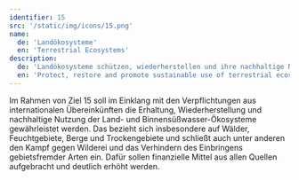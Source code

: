 ```yaml
---
identifier: 15
src: '/static/img/icons/15.png'
name:
  de: 'Landökosysteme'
  en: 'Terrestrial Ecosystems'
description:
  de: 'Landökosysteme schützen, wiederherstellen und ihre nachhaltige Nutzung fördern, Wälder nachhaltig bewirtschaften, Wüstenbildung bekämpfen, Bodendegradation beenden und umkehren und dem Verlust der biologischen Vielfalt ein Ende setzen'
  en: 'Protect, restore and promote sustainable use of terrestrial ecosystems, sustainably manage forests, combat desertification, and halt and reverse land degradation and halt biodiversity loss'
---
```

Im Rahmen von Ziel 15 soll im Einklang mit den Verpflichtungen aus internationalen Übereinkünften die 
Erhaltung, Wiederherstellung und nachhaltige Nutzung der Land- und Binnensüßwasser-Ökosysteme 
gewährleistet werden. Das bezieht sich insbesondere auf Wälder, Feuchtgebiete, Berge und Trockengebiete 
und schließt auch unter anderen den Kampf gegen Wilderei und das Verhindern des Einbringens 
gebietsfremder Arten ein. Dafür sollen finanzielle Mittel aus allen Quellen aufgebracht und deutlich 
erhöht werden.
